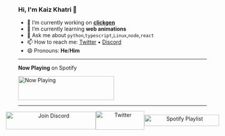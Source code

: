 ### Hi, I'm Kaiz Khatri 👋

- 🔭 I’m currently working on **[clickgen](https://github.com/KaizIqbal/clickgen)**
- 🌱 I’m currently learning **web animations**
- 💬 Ask me about `python`,`typescript`,`Linux`,`node`,`react`
- 📫 How to reach me: [Twitter](https://twitter.com/ful1e5_) &squf; [Discord](https://discord.gg/6T5nDNt)
- 😄 Pronouns: **He**/**Him**

---

**Now Playing** on Spotify

<a href="https://kaiz.vercel.app/now-playing?open">
    <img src="https://kaiz.vercel.app/now-playing" width="256" height="64" alt="Now Playing">
</a>

---

<div align="center" style="display:flex; justify-content:center; align-items:center;" >
    <a href="#">
        <img src="https://github.com/KaizIqbal/KaizIqbal/blob/master/assets/Discord.svg" width="240px" height="47px" alt="Join Discord">
    </a>    
    <a href="#">
        <img src="https://github.com/KaizIqbal/KaizIqbal/blob/master/assets/Twitter.svg" width="130px" height="50px" alt="Twitter">
    </a>
    <a href="#">
        <img src="https://github.com/KaizIqbal/KaizIqbal/blob/master/assets/Spotify.svg" width="200px" height="30px" alt="Spotify Playlist">
    </a>

</div>
